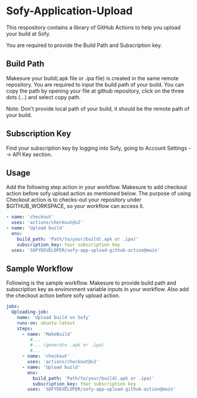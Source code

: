 # Sofy-Application-Upload

This respository contains a library of GitHub Actions to help you upload your build at Sofy.

You are required to provide the Build Path and Subscription key.

## Build Path

Makesure your build(.apk file or .ipa file) is created in the same remote repository. You are required to input the build path of your build. You can copy the path by opening your file at github repository, click on the three dots (...) and select copy path.

Note: Don't provide local path of your build, it should be the remote path of your build.

## Subscription Key

Find your subscription key by logging into Sofy, going to Account Settings --> API Key section.

## Usage

Add the following step action in your workflow. Makesure to add checkout action before sofy upload action as mentioned below. The purpose of using Checkout action is to checks-out your repository under $GITHUB_WORKSPACE, so your workflow can access it.

```yaml
- name: 'checkout'
  uses: 'actions/checkout@v2'
- name: 'Upload build'
  env:
    build_path: 'Path/to/your/build(.apk or .ipa)'
    subscription_key: Your subscription key
  uses: 'SOFYDEVELOPER/sofy-app-upload-github-action@main'

```

## Sample Workflow

Following is the sample workflow. Makesure to provide build path and subscription key as environment variable inputs in your workflow. Also add the checkout action before sofy upload action.

```yaml
jobs:  
  Uploading-job:  
    name: 'Upload build on Sofy'
    runs-on: ubuntu-latest
    steps:
      - name: 'MakeBuild'
         #...
         #... (generate .apk or .ipa)
         #...
      - name: 'checkout'
        uses: 'actions/checkout@v2'
      - name: 'Upload build'
        env:
          build_path: 'Path/to/your/build(.apk or .ipa)'
          subscription_key: Your subscription key
        uses: 'SOFYDEVELOPER/sofy-app-upload-github-action@main'
        
```
